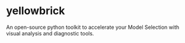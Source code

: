 # yellowbrick
An open-source python toolkit to accelerate your Model Selection with visual analysis and diagnostic tools.
